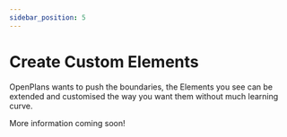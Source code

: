 ```yaml
---
sidebar_position: 5
---
```


# Create Custom Elements

OpenPlans wants to push the boundaries, the Elements you see can be extended and customised the way you want them without much learning curve.

More information coming soon!
